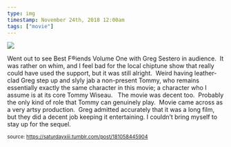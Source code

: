 ```yaml
---
type: img
timestamp: November 24th, 2018 12:00am
tags: ["movie"]
---
```

<img src="https://saturdayxiii.github.io/media/181058445904.jpg"/>

Went out to see Best F&reg;iends Volume One with Greg Sestero in audience.  It was rather on whim, and I feel bad for the local chiptune show that really could have used the support, but it was still alright.  Weird having leather-clad Greg step up and slyly jab a non-present Tommy, who remains essentially exactly the same character in this movie; a character who I assume is at its core Tommy Wiseau.  
The movie was decent too.  Probably the only kind of role that Tommy can genuinely play.  Movie came across as a very artsy production.  Greg admitted accurately that it was a long film, but they did a decent job keeping it entertaining.
I couldn’t bring myself to stay up for the sequel.
 
  
<small>source: https://saturdayxiii.tumblr.com/post/181058445904</small>